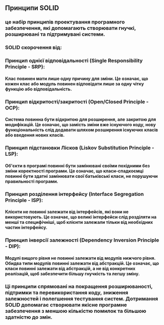 ## Принципи SOLID 
### це набір принципів проектування програмного забезпечення, які допомагають створювати гнучкі, розширювані та підтримувані системи. 

### SOLID скорочення від:

### Принцип однієї відповідальності (Single Responsibility Principle - SRP): 
#### Клас повинен мати лише одну причину для зміни. Це означає, що кожен клас або модуль повинен відповідати лише за одну чітку функцію або відповідальність.

### Принцип відкритості/закритості (Open/Closed Principle - OCP): 
#### Система повинна бути відкритою для розширення, але закритою для модифікацій. Це означає, що замість зміни вже існуючого коду, нову функціональність слід додавати шляхом розширення існуючих класів або введення нових класів.

### Принцип підстановки Лісков (Liskov Substitution Principle - LSP): 
#### Об'єкти в програмі повинні бути замінювані своїми похідними без зміни коректності програми. Це означає, що класи-спадкоємці повинні бути здатні замінювати свої батьківські класи, не порушуючи правильності програми.

### Принцип розділення інтерфейсу (Interface Segregation Principle - ISP): 
#### Клієнти не повинні залежати від інтерфейсів, які вони не використовують. Це означає, що великі інтерфейси слід розділяти на менші та специфічніші, щоб клієнти залежали тільки від необхідних частин інтерфейсу.

### Принцип інверсії залежності (Dependency Inversion Principle - DIP): 
#### Модулі вищого рівня не повинні залежати від модулів нижчого рівня. Обидва типи модулів повинні залежати від абстракцій. Це означає, що класи повинні залежати від абстракцій, а не від конкретних реалізацій, щоб забезпечити більшу гнучкість та легшу зміну.

### Ці принципи спрямовані на покращення розширюваності, підтримки та перевикористання коду, зниження залежностей і полегшення тестування систем. Дотримання SOLID допомагає створювати якісне програмне забезпечення з меншою кількістю помилок та більшою здатністю до змін.